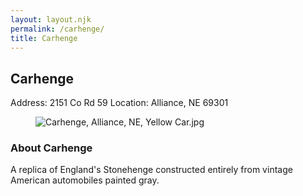 ```yaml
---
layout: layout.njk
permalink: /carhenge/
title: Carhenge
---
```


<article class="attraction-detail container">
  <h2>Carhenge</h2>
  <div class="attraction-meta">
    <span class="address">Address: 2151 Co Rd 59</span>
    <span class="location">Location: Alliance, NE 69301</span>
  </div>
  <figure class="attraction-image">
    <img src="https://upload.wikimedia.org/wikipedia/commons/5/55/Carhenge%2C_Alliance%2C_NE%2C_Yellow_Car.jpg?v=1743942693843" alt="Carhenge, Alliance, NE, Yellow Car.jpg" loading="lazy">
  </figure>
  <div class="attraction-description">
    <h3>About Carhenge</h3>
    <p>A replica of England's Stonehenge constructed entirely from vintage American automobiles painted gray.</p>
  </div>
  
</article>